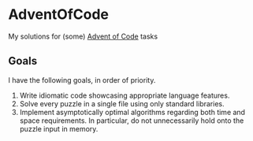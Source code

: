# AdventOfCode

My solutions for (some) [Advent of Code](https://adventofcode.com/2022) tasks

## Goals

I have the following goals, in order of priority.

 1. Write idiomatic code showcasing appropriate language features.
 1. Solve every puzzle in a single file using only standard libraries.
 1. Implement asymptotically optimal algorithms regarding both time and space requirements. In particular, do not unnecessarily hold onto the puzzle input in memory.
